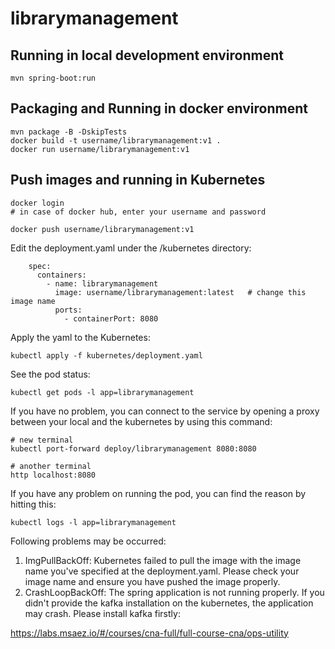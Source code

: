 # librarymanagement

## Running in local development environment

```
mvn spring-boot:run
```

## Packaging and Running in docker environment

```
mvn package -B -DskipTests
docker build -t username/librarymanagement:v1 .
docker run username/librarymanagement:v1
```

## Push images and running in Kubernetes

```
docker login 
# in case of docker hub, enter your username and password

docker push username/librarymanagement:v1
```

Edit the deployment.yaml under the /kubernetes directory:
```
    spec:
      containers:
        - name: librarymanagement
          image: username/librarymanagement:latest   # change this image name
          ports:
            - containerPort: 8080

```

Apply the yaml to the Kubernetes:
```
kubectl apply -f kubernetes/deployment.yaml
```

See the pod status:
```
kubectl get pods -l app=librarymanagement
```

If you have no problem, you can connect to the service by opening a proxy between your local and the kubernetes by using this command:
```
# new terminal
kubectl port-forward deploy/librarymanagement 8080:8080

# another terminal
http localhost:8080
```

If you have any problem on running the pod, you can find the reason by hitting this:
```
kubectl logs -l app=librarymanagement
```

Following problems may be occurred:

1. ImgPullBackOff:  Kubernetes failed to pull the image with the image name you've specified at the deployment.yaml. Please check your image name and ensure you have pushed the image properly.
1. CrashLoopBackOff: The spring application is not running properly. If you didn't provide the kafka installation on the kubernetes, the application may crash. Please install kafka firstly:

https://labs.msaez.io/#/courses/cna-full/full-course-cna/ops-utility

